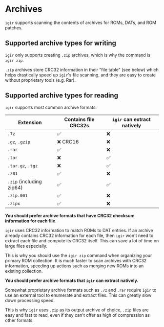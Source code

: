 # Archives

`igir` supports scanning the contents of archives for ROMs, DATs, and ROM patches.

## Supported archive types for writing

`igir` only supports creating `.zip` archives, which is why the command is `igir zip`.

`.zip` archives store CRC32 information in their "file table" (see below) which helps drastically speed up `igir`'s file scanning, and they are easy to create without proprietary tools (e.g. Rar).

## Supported archive types for reading

`igir` supports most common archive formats:

| Extension                | Contains file CRC32s | `igir` can extract natively |
|--------------------------|----------------------|-----------------------------|
| `.7z`                    | ✅                    | ❌                           |
| `.gz`, `.gzip`           | ❌ CRC16              | ❌                           |
| `.rar`                   | ✅                    | ❌                           |
| `.tar`                   | ❌                    | ✅                           |
| `.tar.gz`, `.tgz`        | ❌                    | ✅                           |
| `.z01`                   | ✅                    | ❌                           |
| `.zip` (including zip64) | ✅                    | ✅                           |
| `.zip.001`               | ✅                    | ❌                           |
| `.zipx`                  | ✅                    | ❌                           |

**You should prefer archive formats that have CRC32 checksum information for each file.**

`igir` uses CRC32 information to match ROMs to DAT entries. If an archive already contains CRC32 information for each file, then `igir` won't need to extract each file and compute its CRC32 itself. This can save a lot of time on large files especially.

This is why you should use the `igir zip` command when organizing your primary ROM collection. It is much faster to scan archives with CRC32 information, speeding up actions such as merging new ROMs into an existing collection.

**You should prefer archive formats that `igir` can extract natively.**

Somewhat proprietary archive formats such as `.7z` and `.rar` require `igir` to use an external tool to enumerate and extract files. This can greatly slow down processing speed.

This is why `igir` uses `.zip` as its output archive of choice, `.zip` files are easy and fast to read, even if they can't offer as high of compression as other formats.
